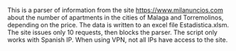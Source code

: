 This is a parser of information from the site https://www.milanuncios.com about 
the number of apartments in the cities of Malaga and Torremolinos, depending on 
the price. The data is written to an excel file Estadistica.xlsm. The site 
issues only 10 requests, then blocks the parser. The script only works with 
Spanish IP. When using VPN, not all IPs have access to the site.